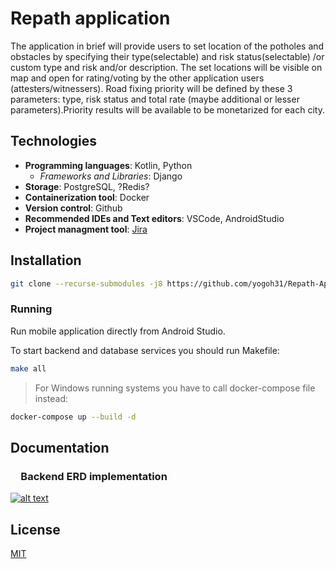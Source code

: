 # Repath application

The application in brief will provide users to set location of the potholes and obstacles by specifying their type(selectable) and risk status(selectable) /or custom type and risk and/or description. The set locations will be visible on map and open for rating/voting by the other application users (attesters/witnessers). Road fixing priority will be defined by these 3 parameters: type, risk status and total rate (maybe additional or lesser parameters).Priority results will be available to be monetarized for each city.

## Technologies

- **Programming languages**: Kotlin, Python
  - *Frameworks and Libraries*: Django
- **Storage**: PostgreSQL, ?Redis?
- **Containerization tool**: Docker
- **Version control**: Github
- **Recommended IDEs and Text editors**: VSCode, AndroidStudio
- **Project managment tool**: [Jira](https://tech-project.atlassian.net/jira/software/projects/RA/boards/4)

## Installation

```bash
git clone --recurse-submodules -j8 https://github.com/yogoh31/Repath-App-Composer
```

### Running

Run mobile application directly from Android Studio.

To start backend and database services you should run Makefile:
```bash
make all
```
> For Windows running systems you have to call docker-compose file instead:
```bash
docker-compose up --build -d
```

## Documentation

### &emsp;Backend ERD implementation
[![alt text](https://github.com/yogoh31/Repath-App-Composer/blob/master/documentation/backend-erd.jpg?raw=true)](https://app.sqldbm.com/PostgreSQL/Edit/p204138/)

## License
[MIT](https://choosealicense.com/licenses/mit/)
